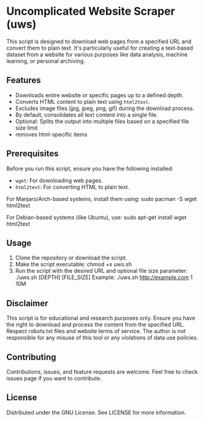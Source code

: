 # Uncomplicated Website Scraper (uws)

This script is designed to download web pages from a specified URL and convert them to plain text. It's particularly useful for creating a text-based dataset from a website for various purposes like data analysis, machine learning, or personal archiving.

## Features

- Downloads entire website or specific pages up to a defined depth.
- Converts HTML content to plain text using `html2text`.
- Excludes image files (jpg, jpeg, png, gif) during the download process.
- By default, consolidates all text content into a single file.
- Optional: Splits the output into multiple files based on a specified file size limit.
- removes html-specific items

## Prerequisites

Before you run this script, ensure you have the following installed:
- `wget`: For downloading web pages.
- `html2text`: For converting HTML to plain text.


For Manjaro/Arch-based systems, install them using:
sudo pacman -S wget html2text

For Debian-based systems (like Ubuntu), use:
sudo apt-get install wget html2text

## Usage

1. Clone the repository or download the script.
2. Make the script executable:
   chmod +x uws.sh
3. Run the script with the desired URL and optional file size parameter:
   ./uws.sh <URL> [DEPTH] [FILE_SIZE]
   Example:
   ./uws.sh http://example.com 1 10M

## Disclaimer

This script is for educational and research purposes only. Ensure you have the right to download and process the content from the specified URL. Respect robots.txt files and website terms of service. The author is not responsible for any misuse of this tool or any violations of data use policies.

## Contributing

Contributions, issues, and feature requests are welcome. Feel free to check issues page if you want to contribute.

## License

Distributed under the GNU License. See LICENSE for more information.


